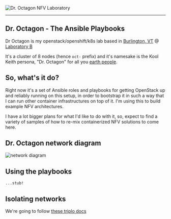 ![Dr. Octagon NFV Laboratory](http://i.imgur.com/lQOHIBC.png)

----

## Dr. Octagon - The Ansible Playbooks

Dr Octagon is my openstack/openshift/k8s lab based in [Burlington, VT](https://en.wikipedia.org/wiki/Burlington,_Vermont) @ [Laboratory B](https://www.facebook.com/LaboratoryB/)

It's a cluster of 8 nodes (hence `oct-` prefix) and it's namesake is the Kool Keith persona, "Dr. Octagon" for all you [earth people](https://www.youtube.com/watch?v=tjKHQeRSvjk).

## So, what's it do?

Right now it's a set of Ansible roles and playbooks for getting OpenStack up and reliably running on this setup, in order to bootstrap it in such a way that I can run other container infrastructures on top of it. I'm using this to build example NFV architectures.

I have a lot bigger plans for what I'd like to do with it, so, expect to find a variety of samples of how to re-mix containerized NFV solutions to come here.

## Dr. Octagon network diagram

![network diagram](http://i.imgur.com/fOuY47j.png)

## Using the playbooks

```
...stub!
```

## Isolating networks

We're going to follow [these triplo docs](http://docs.openstack.org/developer/tripleo-docs/advanced_deployment/network_isolation.html)